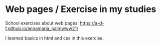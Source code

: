 # Web pages / Exercise in my studies

School exercises about web pages: https://a-d-f.github.io/annamaria_palmwww21/

I learned basics in html and css in this exercise.
